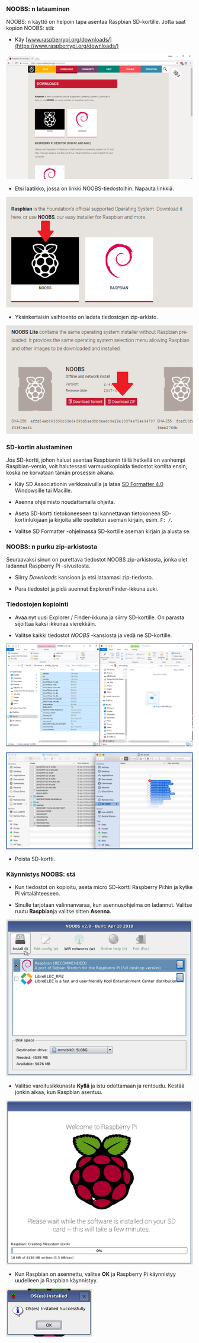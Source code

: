 ### NOOBS: n lataaminen

NOOBS: n käyttö on helpoin tapa asentaa Raspbian SD-kortille. Jotta saat kopion NOOBS: stä:

+ Käy [www.raspberrypi.org/downloads/](https://www.raspberrypi.org/downloads/)

![Lataussivu](images/downloads-page.png)

+ Etsi laatikko, jossa on linkki NOOBS-tiedostoihin. Napauta linkkiä.

![Napauta NOOBS](images/click-noobs.png)

+ Yksinkertaisin vaihtoehto on ladata tiedostojen zip-arkisto.

![Lataa zip](images/download-zip.png)

### SD-kortin alustaminen

Jos SD-kortti, johon haluat asentaa Raspbianin tällä hetkellä on vanhempi Raspbian-versio, voit halutessasi varmuuskopioida tiedostot kortilta ensin, koska ne korvataan tämän prosessin aikana.

+ Käy SD Associationin verkkosivuilla ja lataa [SD Formatter 4.0](https://www.sdcard.org/downloads/formatter_4/index.html) Windowsille tai Macille.

+ Asenna ohjelmisto noudattamalla ohjeita.

+ Aseta SD-kortti tietokoneeseen tai kannettavan tietokoneen SD-kortinlukijaan ja kirjoita sille osoitetun aseman kirjain, esim. `F: /`.

+ Valitse SD Formatter -ohjelmassa SD-kortille aseman kirjain ja alusta se.

### NOOBS: n purku zip-arkistosta

Seuraavaksi sinun on purettava tiedostot NOOBS zip-arkistosta, jonka olet ladannut Raspberry Pi -sivustosta.

+ Siirry *Downloads* kansioon ja etsi lataamasi zip-tiedosto.

+ Pura tiedostot ja pidä auennut Explorer/Finder-ikkuna auki.

### Tiedostojen kopiointi

+ Avaa nyt uusi Explorer / Finder-ikkuna ja siirry SD-kortille. On parasta sijoittaa kaksi ikkunaa vierekkäin.

+ Valitse kaikki tiedostot *NOOBS* -kansiosta ja vedä ne SD-kortille.

![windows kopio](images/copy3.png)

![macos kopio](images/macos_copy.png)

+ Poista SD-kortti.

### Käynnistys NOOBS: stä

+ Kun tiedostot on kopioitu, aseta micro SD-kortti Raspberry Pi:hin ja kytke Pi virtalähteeseen.

+ Sinulle tarjotaan valinnanvaraa, kun asennusohjelma on ladannut. Valitse ruutu **Raspbian**ja valitse sitten **Asenna**.

![asenna](images/install.png)

+ Valitse varoitusikkunasta **Kyllä** ja istu odottamaan ja rentoudu. Kestää jonkin aikaa, kun Raspbian asentuu.

![asentaa](images/installing.png)

+ Kun Raspbian on asennettu, valitse **OK** ja Raspberry Pi käynnistyy uudelleen ja Raspbian käynnistyy.

![asennettu](images/installed.png)